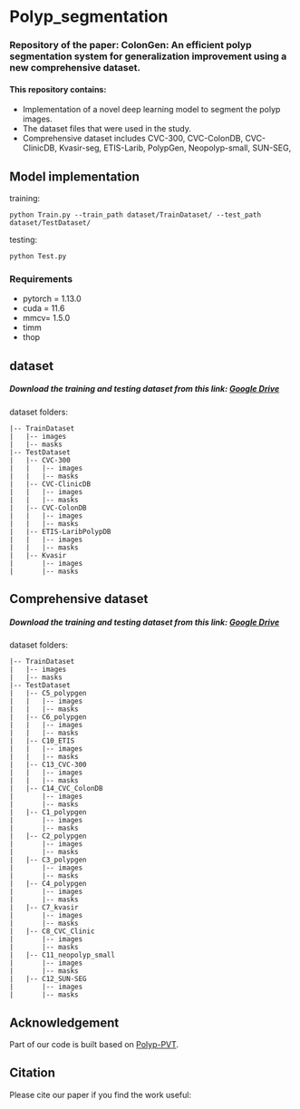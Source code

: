 # Polyp_segmentation
### Repository of the paper: ColonGen: An efficient polyp segmentation system for generalization improvement using a new comprehensive dataset.

#### This repository contains:
* Implementation of a novel deep learning model to segment the polyp images.
* The dataset files that were used in the study.
* Comprehensive dataset includes CVC-300, CVC-ColonDB, CVC-ClinicDB, Kvasir-seg, ETIS-Larib, PolypGen, Neopolyp-small, SUN-SEG, 

## Model implementation  
training:
```
python Train.py --train_path dataset/TrainDataset/ --test_path dataset/TestDataset/
```
    
    
testing:
```
python Test.py 
``` 
    
### Requirements  
* pytorch = 1.13.0  
* cuda = 11.6  
* mmcv= 1.5.0  
* timm   
* thop

## dataset
##### Download the training and testing dataset from this link: [Google Drive](https://drive.google.com/drive/folders/1UPLtqNFby6YEckr_GDPtK1VlCMbcSgUE?usp=share_link)

dataset folders:  
    
    |-- TrainDataset
    |   |-- images
    |   |-- masks
    |-- TestDataset
    |   |-- CVC-300
    |   |   |-- images
    |   |   |-- masks
    |   |-- CVC-ClinicDB
    |   |   |-- images
    |   |   |-- masks
    |   |-- CVC-ColonDB
    |   |   |-- images
    |   |   |-- masks
    |   |-- ETIS-LaribPolypDB
    |   |   |-- images
    |   |   |-- masks
    |   |-- Kvasir
    |       |-- images
    |       |-- masks



## Comprehensive dataset
##### Download the training and testing dataset from this link: [Google Drive]()
dataset folders:  
    
    |-- TrainDataset
    |   |-- images
    |   |-- masks
    |-- TestDataset
    |   |-- C5_polypgen
    |   |   |-- images
    |   |   |-- masks
    |   |-- C6_polypgen
    |   |   |-- images
    |   |   |-- masks
    |   |-- C10_ETIS
    |   |   |-- images
    |   |   |-- masks
    |   |-- C13_CVC-300
    |   |   |-- images
    |   |   |-- masks
    |   |-- C14_CVC_ColonDB
    |       |-- images
    |       |-- masks
    |   |-- C1_polypgen
    |       |-- images
    |       |-- masks
    |   |-- C2_polypgen
    |       |-- images
    |       |-- masks
    |   |-- C3_polypgen
    |       |-- images
    |       |-- masks
    |   |-- C4_polypgen
    |       |-- images
    |       |-- masks
    |   |-- C7_kvasir
    |       |-- images
    |       |-- masks
    |   |-- C8_CVC_Clinic
    |       |-- images
    |       |-- masks
    |   |-- C11_neopolyp_small
    |       |-- images
    |       |-- masks
    |   |-- C12_SUN-SEG
    |       |-- images
    |       |-- masks

## Acknowledgement
Part of our code is built based on [Polyp-PVT](https://github.com/DengPingFan/Polyp-PVT).

## Citation
Please cite our paper if you find the work useful:
